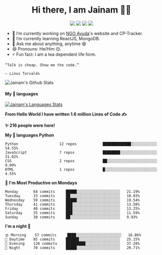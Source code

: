<span align="center">
 <h1>Hi there, I am Jainam 👨‍💻 </h1>

[![](https://img.icons8.com/material-two-tone/32/000000/instagram-new.png)](https://instagram.com/_the_apollyon_)
[![](https://img.icons8.com/material-two-tone/32/000000/linkedin.png)](https://linkedin.com/in/jainam-desai)
[![](https://img.icons8.com/windows/32/000000/hackerrank.png)](https://www.hackerrank.com/jainamd)
[![](https://img.icons8.com/ios/32/000000/resume-website.png)](https://th3c0d3br34ker.github.io)


</span>

- 🔭 I’m currently working on [NGO Ayuda](https://www.instagram.com/ayuda.ngo/)'s website and CP-Tracker.
- 🌱 I’m currently learning ReactJS, MongoDB.
- 💬 Ask me about anything, anytime 😄
- 😄 Pronouns: He/Him 😌.
- ⚡ Fun fact: I am a tea dependent life form.


```
“Talk is cheap. Show me the code.”

― Linus Torvalds
```

![Jainam's Github Stats](https://github-readme-stats.vercel.app/api?username=th3c0d3br34ker&show_icons=true&icon_color=000&title_color=000)

#### My 💖 languages

[![Jainam's Languages Stats](https://github-readme-stats.vercel.app/api/top-langs/?username=th3c0d3br34ker&hide=c)](https://sourcerer.io/th3c0d3br34ker)

<!--START_SECTION:waka-->
**From Hello World I have written 1.6 million Lines of Code ✍️**

**✨ 216 people were here!**

**My 💖 languages Python** 

```text
Python                   12 repos            █████████████░░░░░░░░░░░░   54.55% 
JavaScript               7 repos             ████████░░░░░░░░░░░░░░░░░   31.82% 
CSS                      2 repos             ██░░░░░░░░░░░░░░░░░░░░░░░   9.09% 
HTML                     1 repos             █░░░░░░░░░░░░░░░░░░░░░░░░   4.55%

```
📅 **I'm Most Productive on Mondays** 

```text
Monday       64 commits     █████░░░░░░░░░░░░░░░░░░░░   21.19% 
Tuesday      33 commits     ██░░░░░░░░░░░░░░░░░░░░░░░   10.93% 
Wednesday    59 commits     █████░░░░░░░░░░░░░░░░░░░░   19.54% 
Thursday     41 commits     ███░░░░░░░░░░░░░░░░░░░░░░   13.58% 
Friday       40 commits     ███░░░░░░░░░░░░░░░░░░░░░░   13.25% 
Saturday     35 commits     ███░░░░░░░░░░░░░░░░░░░░░░   11.59% 
Sunday       30 commits     ██░░░░░░░░░░░░░░░░░░░░░░░   9.93%

```
**I'm a night 🦉** 

```text
🌞 Morning    57 commits     ████░░░░░░░░░░░░░░░░░░░░░   16.86% 
🌆 Daytime    85 commits     ██████░░░░░░░░░░░░░░░░░░░   25.15% 
🌃 Evening    126 commits    █████████░░░░░░░░░░░░░░░░   37.28% 
🌙 Night      70 commits     █████░░░░░░░░░░░░░░░░░░░░   20.71%

```

<!--END_SECTION:waka-->
